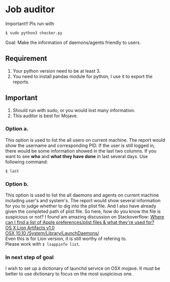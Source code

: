 # Job auditor
Important!! Pls run with 
```
$ sudo python3 checker.py
```  
Goal: Make the information of daemons/agents friendly to users.  

## Requirement
1. Your python version need to be at least 3.
2. You need to install pandas module for python, I use it to export the reports.

## Important
1. Should run with sudo, or you would lost many information.
2. This auditor is best for Mojave.

### Option a.
This option is used to list the all users on current machine. The report would show the username and corresponding PID. If the user is still logged in, there would be some information showed in the last two columns.
If you want to see **who** and **what they have done** in last several days. Use following command:  
```
$ last
```

### Option b.
This option is used to list the all daemons and agents on current machine including user's and system's. The report would show several information for you to judge whether to dig into the plist file. And I also have already given the completed path of plist file. So here, how do you know the file is suspicious or not? I found am amazing discussion on Stackoverflow: 
[Where can I find a list of Apple preferences/plist files & what they're used for?](https://apple.stackexchange.com/questions/50422/where-can-i-find-a-list-of-apple-preferences-plist-files-what-theyre-used-for)  
[OS X Lion Artifacts v1.0](https://docs.google.com/spreadsheets/d/1VobbmKTw8h_wKr0fpNXiyqOc1eCTuqiRkhIguVk_eXA/edit?hl=en_US&hl=en_US#gid=0)  
[OSX 10.10 /System/Library/LaunchDaemons/](http://cirrusj.github.io/Yosemite-Stop-Launch/)  
Even this is for Lion version, it is still worthy of refering to.  
Please work with `$ lsappinfo list`.  

### In next step of goal
I wish to set up a dictionary of launchd service on OSX mojave. It must be better to use dictionary to focus on the most suspicious one.